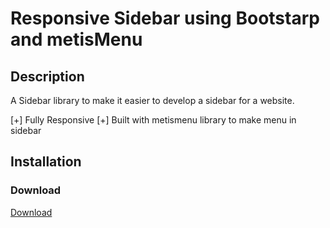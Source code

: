 # Responsive Sidebar using Bootstarp and metisMenu

## Description

A Sidebar library to make it easier to develop a sidebar for a website.

[+] Fully Responsive
[+] Built with metismenu library to make menu in sidebar

## Installation

### Download

[Download]()